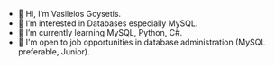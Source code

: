 - 👋 Hi, I’m Vasileios Goysetis.
- 👀 I’m interested in Databases especially MySQL.
- 🌱 I’m currently learning MySQL, Python, C#.
- 🚪 I'm open to job opportunities in database administration (MySQL preferable, Junior).



